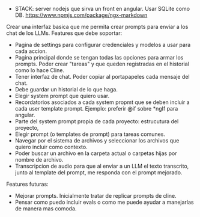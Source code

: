 - STACK: server nodejs que sirva un front en angular. Usar SQLite como DB.
https://www.npmjs.com/package/ngx-markdown



Crear una interfaz basica que me permita crear prompts para enviar a los chat de los LLMs. Features que debe soportar:
- Pagina de settings para configurar credenciales y modelos a usar para cada accion.
- Pagina principal donde se tengan todas las opciones para armar los prompts. Poder crear "tareas" y que queden registradas en el historial como lo hace Cline.
- Tener interfaz de chat. Poder copiar al portapapeles cada mensaje del chat.
- Debe guardar un historial de lo que haga.
- Elegir system prompt que quiero usar.
- Recordatorios asociados a cada system propmt que se deben incluir a cada user template prompt. Ejemplo: preferir @if sobre *ngIf para angular.
- Parte del system prompt propia de cada proyecto: estrucutura del proyecto, 
- Elegir prompt (o templates de prompt) para tareas comunes.
- Navegar por el sistema de archivos y seleccionar los archivos que quiero incluir como contexto.
- Poder buscar un archivo en la carpeta actual o carpetas hijas por nombre de archivo.
- Transcripcion de audio para que al enviar a un LLM el texto transcrito, junto al template del prompt, me responda con el prompt mejorado.




Features futuras:
- Mejorar prompts. Inicialmente tratar de replicar prompts de cline.
- Pensar como puedo incluir evals o como me puede ayudar a manejarlas de manera mas comoda.
